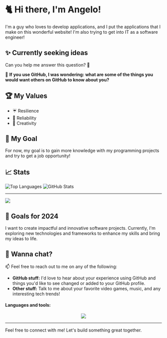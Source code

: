 # 🐈 Hi there, I'm Angelo!
I'm a guy who loves to develop applications, and I put the applications that I make on this wonderful website! I'm also trying to get into IT as a software engineer!

## ✨ Currently seeking ideas
Can you help me answer this question? 🤔

💬 **If you use GitHub, I was wondering: what are some of the things you would want others on GitHub to know about you?**

## 🏆 My Values
- ☔ Resilience
- 🖖 Reliability
- 🎨 Creativity

## 🚀 My Goal
For now, my goal is to gain more knowledge with my programming projects and try to get a job opportunity!

## 📈 Stats
![Top Languages](https://github-readme-stats.vercel.app/api/top-langs/?username=Anjocaido13&theme=default&border=true&include_all_commits=false&count_private=false&layout=compact) ![GitHub Stats](https://github-readme-stats.vercel.app/api?username=Anjocaido13&theme=default&border=true&include_all_commits=false&count_private=false)

---
[![](https://visitcount.itsvg.in/api?id=Anjocaido13&icon=7&color=11)](https://visitcount.itsvg.in)

## 🎯 Goals for 2024
I want to create impactful and innovative software projects. Currently, I'm exploring new technologies and frameworks to enhance my skills and bring my ideas to life. 

## 💬 Wanna chat?
📫 Feel free to reach out to me on any of the following:
- **GitHub stuff:** I'd love to hear about your experience using GitHub and things you'd like to see changed or added to your GitHub profile.
- **Other stuff:** Talk to me about your favorite video games, music, and any interesting tech trends!

#### Languages and tools:
<div align="center">
  <a href="https://skillicons.dev">
    <img src="https://skillicons.dev/icons?i=java,spring,postgresql,figma,cs,git,figma,aws,docker,typescript&theme=dark" />
  </a>
</div>

---

Feel free to connect with me! Let's build something great together.
